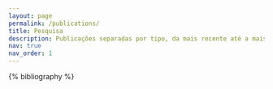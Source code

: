 ```yaml
---
layout: page
permalink: /publications/
title: Pesquisa
description: Publicações separadas por tipo, da mais recente até a mais antiga. Artigos de opinião estão disponíveis no Blog.
nav: true
nav_order: 1
---
```


<!-- _pages/publications.md -->

<div class="publications">

{% bibliography %}

</div>